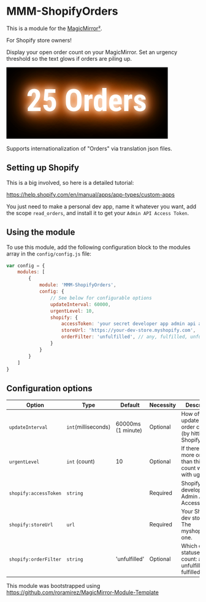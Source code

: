 # MMM-ShopifyOrders

This is a module for the [MagicMirror²](https://github.com/MichMich/MagicMirror/).

For Shopify store owners! 

Display your open order count on your MagicMirror. Set an urgency threshold so the text glows if orders are piling up.

![A count of "25 Orders" glowing brightly, with urgency, over a black background.](https://github.com/fith/MMM-ShopifyOrders/blob/main/docs/urgency.png?raw=true)

Supports internationalization of "Orders" via translation json files.

## Setting up Shopify

This is a big involved, so here is a detailed tutorial:

https://help.shopify.com/en/manual/apps/app-types/custom-apps

You just need to make a personal dev app, name it whatever you want, add the scope `read_orders`, and install it to get your `Admin API Access Token`.

## Using the module

To use this module, add the following configuration block to the modules array in the `config/config.js` file:
```js
var config = {
    modules: [
        {
            module: 'MMM-ShopifyOrders',
            config: {
                // See below for configurable options
                updateInterval: 60000,
				urgentLevel: 10,
				shopify: {
                    accessToken: 'your secret developer app admin api access token',
                    storeUrl: 'https://your-dev-store.myshopify.com',
                    orderFilter: 'unfulfilled', // any, fulfilled, unfulfilled, etc
				}
            }
        }
    ]
}
```

## Configuration options

| Option           | Type                | Default            | Necessity | Description                                                          |
|----------------- |-------------------- |------------------- |---------- |--------------------------------------------------------------------- |
| `updateInterval` | `int`(milliseconds) | 60000ms (1 minute) | Optional  | How often to update the order count (by hitting the Shopify API).    |
| `urgentLevel`    | `int` (count)       | 10                 | Optional  | If there are more orders than this, the count will glow with ugency. |
| `shopify:accessToken` | `string`       |                    | Required  | Shopify developer app Admin API Access Token.                        |
| `shopify:storeUrl` | `url`             |                    | Required  | Your Shopify dev store url. The myshopify.com one.                   |
| `shopify:orderFilter` | `string`       | 'unfulfilled'      | Optional  | Which order statuses to count: any, unfulfilled, fulfilled           |


This module was bootstrapped using https://github.com/roramirez/MagicMirror-Module-Template